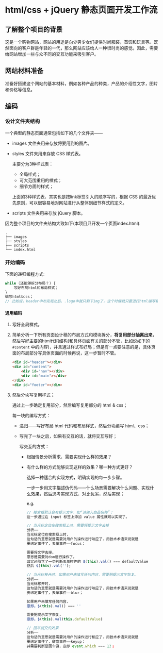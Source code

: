 # html/css + jQuery 静态页面开发工作流

## 了解整个项目的背景

这是一个购物网站，网站的用途是向少男少女们提供时尚服装，首饰和玩具等。既然面向的客户群是年轻的一代，那么网站应该给人一种很时尚的感觉。因此，需要给网站增加一些与众不同的交互功能来吸引客户。

## 网站材料准备

准备好搭建这个网站的基本材料，例如各种产品的种类，产品的介绍性文字，图片和价格等信息。

## 编码

### 设计文件夹结构

一个典型的静态页面通常包括如下的几个文件夹——

- images 文件夹用来存放将要用到的图片。
- styles 文件夹用来存放 CSS 样式表。

    主要分为3种样式表：

    - 全局样式；
    - 可大范围重用的样式；
    - 细节方面的样式；

    上面的3种样式表，其实也是按link标签引入的顺序写的，根据 CSS 的最近优先原则，可以很容易地对网站进行从整体到细节样式的定义。

- scripts 文件夹用来存放 jQuery 脚本。

因为整个项目的文件夹结构大致如下(本项目只开发一个页面index.html):

```
.
├── images
├── styles
├── scripts
└── index.html
```

### 开始编码

下面的递归编程方式:

```js
while (还能够拆分布局？) {
    写好布局html和布局样式；
}
编写html&css；
// 比如说，header中布完局之后，.logo中就只剩下img了，这个时候就只要进行html编写和css的编写了，不要再考虑布局的问题了
```

#### 通用编码

1. 写好全局样式。

2. 简单分析一下所有页面设计稿的布局方式和模块拆分，**将复用部分抽离出来**，然后写好主要的html代码结构(和具体页面有关的部分不管，比如说如下的 `#content` 中的内容)，并且通过样式布好局；但是有一点要注意的是，具体页面的布局部分写具体页面的时候再说，这一步暂时不管。

    ```html
    <div id="header"></div>
    <div id="content">
        <div id="nav"></div>
        <div id="main"></div>
    </div>
    <div id="footer"></div>
    ```

3. 然后分块写复用样式；

    通过上一步确定复用部分，然后编写复用部分的 html & css；

    每一块的编写方式：

    - 递归——写好布局 html 代码和布局样式，然后分块编写 html、css；
    - 写完了一块之后，如果有交互的话，就将交互写好；

        写交互的方式：

        - 根据情景分析需求，需要实现什么样的效果？
        - 有什么样的方式能够实现这样的效果？哪一种方式更好？

            选择一种适合的实现方式，明确实现的每一步步骤。

            一步一步用文字描述伪代码——什么场景需要解决什么问题、实现什么效果，然后思考实现方式、对比优劣，然后实现；

            e.g.

            ```javascript
            // 搜索框默认会有提示文字，如“请输入商品名称”；
            这一步通过在 input 标签上添加 value 属性就可以实现了。

            // 当光标定位在搜索框上时，需要将提示文字去掉
            分析——
            当光标定位在搜索框上时，
            这句话的意思就是需要对用户的操作进行响应了，用技术术语来说就是
            要绑定事件了，表单事件——focus；

            需要将文字去掉，
            意思是需要对dom进行操作了。
            其实还隐含了一句判断表单控件的 $(this).val() === defaultValue
            然后 $(this).val('');

            // 当光标移开时，如果用户未填写任何内容，需要把提示文字恢复。
            分析——
            当光标移开时，
            这句话的意思就是需要对用户的操作进行响应了，用技术术语来说就是
            要绑定事件了，表单事件——blur；

            如果用户未填写任何内容，
            意即，$(this).val() === ''

            需要把提示文字恢复，
            意即，$(this).val(this.defaultValue)

            // 回车提交的效果
            分析——
            这句话的意思就是需要对用户的操作进行相应了，用技术术语来说就是
            要绑定事件了，键盘事件——keyup；
            并需要判断是回车键，意即 event.which === 13；
            ```
